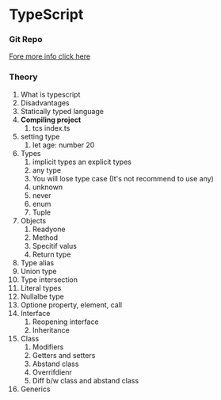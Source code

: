 # TypeScript

### **Git Repo**

[Fore more info click here](https://github.com/raazi-muhammed/learning-resourses/tree/main)

### **Theory**

1. What is typescript
1. Disadvantages
1. Statically typed language
1. **Compiling project**
    1. tcs index.ts
1. setting type
    1. let age: number 20
1. Types
    1. implicit types an explicit types
    1. any type
    1. You will lose type case (It's not recommend to use any)
    1. unknown
    1. never
    1. enum
    1. Tuple
1. Objects
    1. Readyone
    1. Method
    1. Specitif valus
    1. Return type
1. Type alias
1. Union type
1. Type intersection
1. Literal types
1. Nullalbe type
1. Optione property, element, call
1. Interface
    1. Reopening interface
    1. Inheritance
1. Class
    1. Modifiers
    1. Getters and setters
    1. Abstand class
    1. Overrifdienr
    1. Diff b/w class and abstand class
1. Generics
